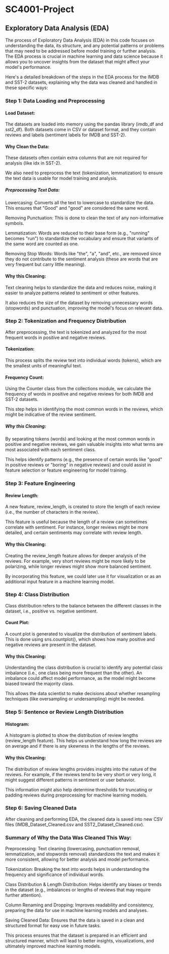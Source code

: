 # SC4001-Project

## Exploratory Data Analysis (EDA)

The process of Exploratory Data Analysis (EDA) in this code focuses on understanding the data, its structure, and any potential patterns or problems that may need to be addressed before model training or further analysis. The EDA process is crucial in machine learning and data science because it allows you to uncover insights from the dataset that might affect your model's performance.

Here's a detailed breakdown of the steps in the EDA process for the IMDB and SST-2 datasets, explaining why the data was cleaned and handled in these specific ways:

### Step 1: Data Loading and Preprocessing

#### Load Dataset:

The datasets are loaded into memory using the pandas library (imdb_df and sst2_df). Both datasets come in CSV or dataset format, and they contain reviews and labels (sentiment labels for IMDB and SST-2).

#### Why Clean the Data:

These datasets often contain extra columns that are not required for analysis (like idx in SST-2).

We also need to preprocess the text (tokenization, lemmatization) to ensure the text data is usable for model training and analysis.

##### Preprocessing Text Data:

Lowercasing: Converts all the text to lowercase to standardize the data. This ensures that "Good" and "good" are considered the same word.

Removing Punctuation: This is done to clean the text of any non-informative symbols.

Lemmatization: Words are reduced to their base form (e.g., "running" becomes "run") to standardize the vocabulary and ensure that variants of the same word are counted as one.

Removing Stop Words: Words like "the", "a", "and", etc., are removed since they do not contribute to the sentiment analysis (these are words that are very frequent but carry little meaning).

#### Why this Cleaning:

Text cleaning helps to standardize the data and reduces noise, making it easier to analyze patterns related to sentiment or other features.

It also reduces the size of the dataset by removing unnecessary words (stopwords) and punctuation, improving the model's focus on relevant data.

### Step 2: Tokenization and Frequency Distribution

After preprocessing, the text is tokenized and analyzed for the most frequent words in positive and negative reviews.

#### Tokenization:

This process splits the review text into individual words (tokens), which are the smallest units of meaningful text.

#### Frequency Count:

Using the Counter class from the collections module, we calculate the frequency of words in positive and negative reviews for both IMDB and SST-2 datasets.

This step helps in identifying the most common words in the reviews, which might be indicative of the review sentiment.

##### Why this Cleaning:

By separating tokens (words) and looking at the most common words in positive and negative reviews, we gain valuable insights into what terms are most associated with each sentiment class.

This helps identify patterns (e.g., the presence of certain words like "good" in positive reviews or "boring" in negative reviews) and could assist in feature selection or feature engineering for model training.

### Step 3: Feature Engineering
#### Review Length:

A new feature, review_length, is created to store the length of each review (i.e., the number of characters in the review).

This feature is useful because the length of a review can sometimes correlate with sentiment. For instance, longer reviews might be more detailed, and certain sentiments may correlate with review length.

#### Why this Cleaning:

Creating the review_length feature allows for deeper analysis of the reviews. For example, very short reviews might be more likely to be polarizing, while longer reviews might show more balanced sentiment.

By incorporating this feature, we could later use it for visualization or as an additional input feature in a machine learning model.

### Step 4: Class Distribution
Class distribution refers to the balance between the different classes in the dataset, i.e., positive vs. negative sentiment.

#### Count Plot:

A count plot is generated to visualize the distribution of sentiment labels. This is done using sns.countplot(), which shows how many positive and negative reviews are present in the dataset.

#### Why this Cleaning:

Understanding the class distribution is crucial to identify any potential class imbalance (i.e., one class being more frequent than the other). An imbalance could affect model performance, as the model might become biased toward the majority class.

This allows the data scientist to make decisions about whether resampling techniques (like oversampling or undersampling) might be needed.

### Step 5: Sentence or Review Length Distribution
#### Histogram:

A histogram is plotted to show the distribution of review lengths (review_length feature). This helps us understand how long the reviews are on average and if there is any skewness in the lengths of the reviews.

#### Why this Cleaning:

The distribution of review lengths provides insights into the nature of the reviews. For example, if the reviews tend to be very short or very long, it might suggest different patterns in sentiment or user behavior.

This information might also help determine thresholds for truncating or padding reviews during preprocessing for machine learning models.

### Step 6: Saving Cleaned Data
After cleaning and performing EDA, the cleaned data is saved into new CSV files (IMDB_Dataset_Cleaned.csv and SST2_Dataset_Cleaned.csv).

### Summary of Why the Data Was Cleaned This Way:
Preprocessing: Text cleaning (lowercasing, punctuation removal, lemmatization, and stopwords removal) standardizes the text and makes it more consistent, allowing for better analysis and model performance.

Tokenization: Breaking the text into words helps in understanding the frequency and significance of individual words.

Class Distribution & Length Distribution: Helps identify any biases or trends in the dataset (e.g., imbalances or lengths of reviews that may require further attention).

Column Renaming and Dropping: Improves readability and consistency, preparing the data for use in machine learning models and analyses.

Saving Cleaned Data: Ensures that the data is saved in a clean and structured format for easy use in future tasks.

This process ensures that the dataset is prepared in an efficient and structured manner, which will lead to better insights, visualizations, and ultimately improved machine learning models.

